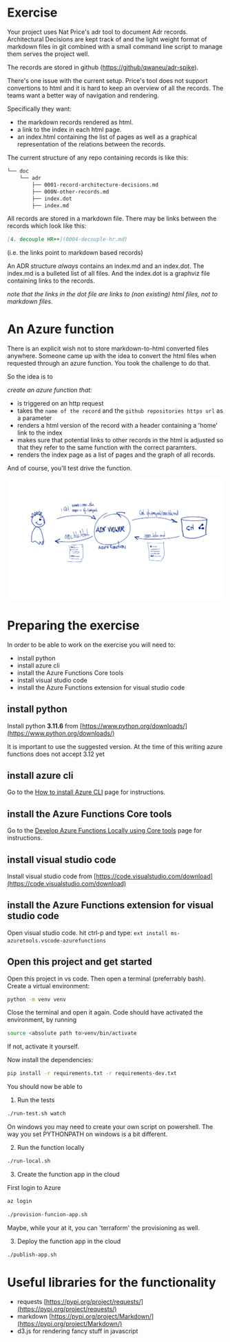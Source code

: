 # Exercise

Your project uses Nat Price's adr tool to document Adr records.
Architectural Decisions are kept track of and the light weight format of markdown files in git combined with a small command line script to manage them serves the project well.

The records are stored in github ([https://github/qwaneu/adr-spike](https://github.com/qwaneu/adr-spike/)).

There's one issue with the current setup. Price's tool does not support convertions to html and it is hard to keep an overview of all the records. The teams want a better way of navigation and rendering. 

Specifically they want:

* the markdown records rendered as html.
* a link to the index in each html page.
* an index.html containing the list of pages as well as a graphical representation of the relations between the records.


The current structure of any repo containing records is like this:

```
└── doc
    └── adr
        ├── 0001-record-architecture-decisions.md
        ├── 000N-other-records.md
        ├── index.dot
        ├── index.md
```

All records are stored in a markdown file. There may be links between the records which look like this:

```markdown
[4. decouple HR++](0004-decouple-hr.md)
```
(i.e. the links point to markdown based records)

An ADR structure _always_ contains an index.md and an index.dot. The index.md is a bulleted list of all files. And the index.dot is a graphviz file containing links to the records. 

_note that the links in the dot file are links to (non existing) html files, not to markdown files._

# An Azure function

There is an explicit wish not to store markdown-to-html converted files anywhere. Someone came up with the idea to 
convert the html files when requested through an azure function. You took the challenge to do that.

So the idea is to 

*create an azure function that:*

* is triggered on an http request
* takes the `name of the record` and the `github repositories https url` as a parameter
* renders a html version of the record with a header containing a 'home' link to the index
* makes sure that potential links to other records in the html is adjusted so that they refer to the same function with the correct paramters.
* renders the index page as a list of pages and the graph of all records. 

And of course, you'll test drive the function.

![adr viewer](images/Adrviewer.svg)


# Preparing the exercise

In order to be able to work on the exercise you will need to:

* install python
* install azure cli
* install the Azure Functions Core tools
* install visual studio code
* install the Azure Functions extension for visual studio code 

## install python

Install python __3.11.6__ from [https://www.python.org/downloads/](https://www.python.org/downloads/)

It is important to use the suggested version. At the time of this writing azure functions does not accept 3.12 yet

## install azure cli

Go to the [How to install Azure CLI](https://learn.microsoft.com/en-us/cli/azure/install-azure-cli) page for instructions.

## install the Azure Functions Core tools

Go to the [Develop Azure Functions Locally using Core tools](https://learn.microsoft.com/en-us/azure/azure-functions/functions-run-local?tabs=linux%2Cisolated-process%2Cnode-v4%2Cpython-v2%2Chttp-trigger%2Ccontainer-apps&pivots=programming-language-python#install-the-azure-functions-core-tools) page for instructions.

## install visual studio code

Install visual studio code from [https://code.visualstudio.com/download](https://code.visualstudio.com/download)


## install the Azure Functions extension for visual studio code 

Open visual studio code. hit ctrl-p and type: `ext install ms-azuretools.vscode-azurefunctions`

## Open this project and get started

Open this project in vs code. Then open a terminal (preferrably bash). Create a virtual environment:

```bash
python -m venv venv
```

Close the terminal and open it again. Code should have activated the environment, by running

```bash
source <absolute path to>venv/bin/activate 
```
If not, activate it yourself.

Now install the dependencies:

```bash
pip install -r requirements.txt -r requirements-dev.txt
```

You should now be able to 

1. Run the tests

```bash
./run-test.sh watch
```

On windows you may need to create your own script on powershell. The way you set PYTHONPATH on windows is a bit different.

2. Run the function locally

```bash
./run-local.sh
```

3. Create the function app in the cloud

First login to Azure 

```bash
az login
```

```bash
./provision-funcion-app.sh
```
Maybe, while your at it, you can 'terraform' the provisioning as well.


3. Deploy the function app in the cloud

```bash
./publish-app.sh
```

# Useful libraries for the functionality

* requests [https://pypi.org/project/requests/](https://pypi.org/project/requests/)
* markdown [https://pypi.org/project/Markdown/](https://pypi.org/project/Markdown/)
* d3.js for rendering fancy stuff in javascript

